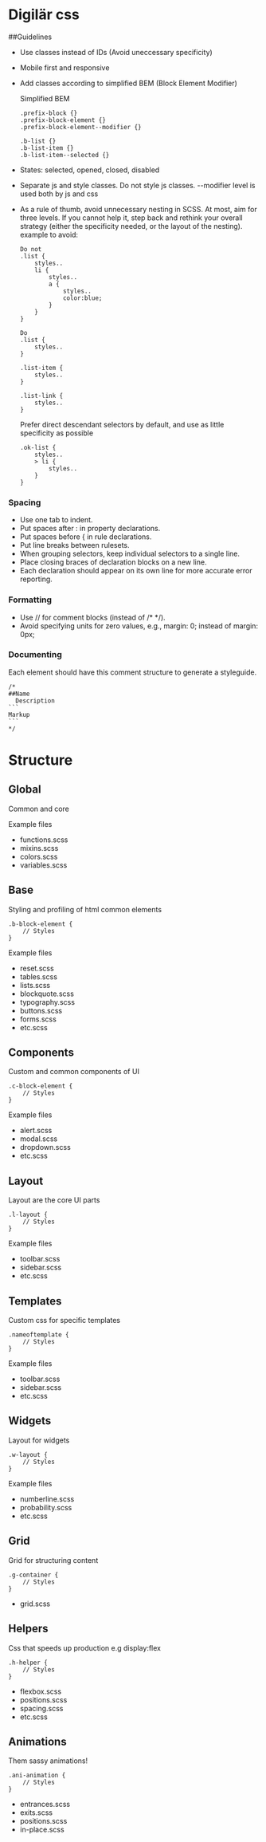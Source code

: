 Digilär css
======
##Guidelines

* Use classes instead of IDs (Avoid uneccessary specificity)
* Mobile first and responsive
* Add classes according to simplified BEM (Block Element Modifier)

	Simplified BEM

	```
	.prefix-block {}
	.prefix-block-element {}
	.prefix-block-element--modifier {}

	.b-list {}
	.b-list-item {}
	.b-list-item--selected {}
	```
	
* States: selected, opened, closed, disabled
* Separate js and style classes. Do not style js classes. --modifier level is used both by js and css
* As a rule of thumb, avoid unnecessary nesting in SCSS. At most, aim for three levels. If you cannot help it, step back and rethink your overall strategy (either the specificity needed, or the layout of the nesting). example to avoid:

	```
	Do not
	.list {
		styles..
		li {
			styles..
			a {
				styles..
				color:blue;
			}
		}
	}

	```

	```
	Do
	.list {
		styles..
	}

	.list-item {
		styles..
	}

	.list-link {
		styles..
	}

	```
	Prefer direct descendant selectors by default, and use as little specificity as possible

	```
	.ok-list {
		styles..
		> li {
			styles..
		}
	}
	```

### Spacing

* Use one tab to indent.
* Put spaces after : in property declarations.
* Put spaces before { in rule declarations.
* Put line breaks between rulesets.
* When grouping selectors, keep individual selectors to a single line.
* Place closing braces of declaration blocks on a new line.
* Each declaration should appear on its own line for more accurate error reporting.

### Formatting

* Use // for comment blocks (instead of /* */).
* Avoid specifying units for zero values, e.g., margin: 0; instead of margin: 0px;

### Documenting

Each element should have this comment structure to generate a styleguide.

~~~
/*
##Name
  Description
```
Markup
```
*/
~~~

# Structure

Global
------
Common and core

Example files

* functions.scss
* mixins.scss
* colors.scss
* variables.scss

Base
------

Styling and profiling of html common elements

~~~
.b-block-element {
	// Styles
}
~~~

Example files

* reset.scss
* tables.scss
* lists.scss
* blockquote.scss
* typography.scss
* buttons.scss
* forms.scss
* etc.scss

Components
------
Custom and common components of UI

~~~
.c-block-element {
	// Styles
}
~~~
Example files

* alert.scss
* modal.scss
* dropdown.scss
* etc.scss

Layout
------
Layout are the core UI parts

```
.l-layout {
	// Styles
}
```
Example files

* toolbar.scss
* sidebar.scss
* etc.scss

Templates
------
Custom css for specific templates

```
.nameoftemplate {
	// Styles
}
```
Example files

* toolbar.scss
* sidebar.scss
* etc.scss

Widgets
------
Layout for widgets 

```
.w-layout {
	// Styles
}
```
Example files

* numberline.scss
* probability.scss
* etc.scss

Grid
------
Grid for structuring content

```
.g-container {
	// Styles
}
```

* grid.scss


Helpers
------
Css that speeds up production e.g display:flex

```
.h-helper {
	// Styles
}
```

* flexbox.scss
* positions.scss
* spacing.scss
* etc.scss

Animations
------
Them sassy animations!

```
.ani-animation {
	// Styles
}
```
* entrances.scss
* exits.scss
* positions.scss
* in-place.scss

